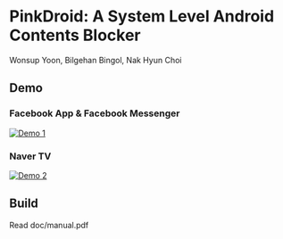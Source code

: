 # PinkDroid: A System Level Android Contents Blocker

Wonsup Yoon, Bilgehan Bingol, Nak Hyun Choi

## Demo

### Facebook App & Facebook Messenger

[![Demo 1](https://img.youtube.com/vi/C8uD2v8ZNiI/0.jpg)](https://www.youtube.com/watch?v=C8uD2v8ZNiI)


### Naver TV

[![Demo 2](https://img.youtube.com/vi/X69XB48imUQ/0.jpg)](https://www.youtube.com/watch?v=X69XB48imUQ)


## Build

Read doc/manual.pdf